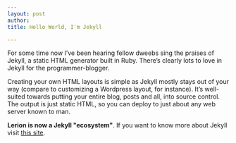 ```yaml
---
layout: post
author: 
title: Hello World, I'm Jekyll

---
```

For some time now I’ve been hearing fellow dweebs sing the praises of Jekyll, a static HTML generator built in Ruby. There’s clearly lots to love in Jekyll for the programmer-blogger.  


Creating your own HTML layouts is simple as Jekyll mostly stays out of your way (compare to customizing a Wordpress layout, for instance). It’s well-suited towards putting your entire blog, posts and all, into source control. The output is just static HTML, so you can deploy to just about any web server known to man.  


**Lerion is now a Jekyll "ecosystem"**. If you want to know more about Jekyll visit [this site](http://cobyism.com/jekyll/docs/home/).